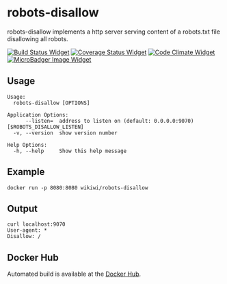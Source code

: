 # robots-disallow
robots-disallow implements a http server serving content of a robots.txt file disallowing all robots.

[![Build Status Widget]][Build Status] [![Coverage Status Widget]][Coverage Status] [![Code Climate Widget]][Code Climate] [![MicroBadger Image Widget]][MicroBadger URL]

[Build Status]: https://travis-ci.org/wikiwi/robots-disallow
[Build Status Widget]: https://travis-ci.org/wikiwi/robots-disallow.svg?branch=master
[Coverage Status]: https://coveralls.io/github/wikiwi/robots-disallow?branch=master
[Coverage Status Widget]: https://coveralls.io/repos/github/wikiwi/robots-disallow/badge.svg?branch=master
[Code Climate]: https://codeclimate.com/github/wikiwi/robots-disallow
[Code Climate Widget]: https://codeclimate.com/github/wikiwi/robots-disallow/badges/gpa.svg
[MicroBadger URL]: http://microbadger.com/#/images/wikiwi/robots-disallow
[MicroBadger Image Widget]: https://images.microbadger.com/badges/image/wikiwi/robots-disallow.svg


## Usage
    Usage:
      robots-disallow [OPTIONS]

    Application Options:
          --listen=  address to listen on (default: 0.0.0.0:9070) [$ROBOTS_DISALLOW_LISTEN]
      -v, --version  show version number

    Help Options:
      -h, --help     Show this help message

## Example
    docker run -p 8080:8080 wikiwi/robots-disallow

## Output
    curl localhost:9070
    User-agent: *
    Disallow: /

## Docker Hub
Automated build is available at the [Docker Hub](https://hub.docker.com/r/wikiwi/robots-disallow).
